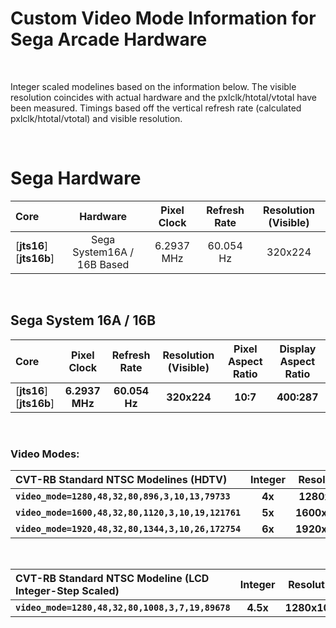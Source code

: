 
# Custom Video Mode Information for Sega Arcade Hardware

<br>

Integer scaled modelines based on the information below. The visible resolution coincides with actual hardware and the pxlclk/htotal/vtotal have been measured. Timings based off the vertical refresh rate (calculated pxlclk/htotal/vtotal) and visible resolution.

<br>

# Sega Hardware

| Core | Hardware | Pixel Clock | Refresh Rate | Resolution (Visible) |
|:--|:--:|:--:|:--:|:--:|
[**jts16**]<br>[**jts16b**] | Sega System16A / 16B Based | 6.2937 MHz | 60.054 Hz | 320x224 |

<br>

## Sega System 16A / 16B

| Core | Pixel Clock | Refresh Rate | Resolution (Visible) | Pixel Aspect Ratio | Display Aspect Ratio |
|:--|:--:|:--:|:--:|:--:|:--:|
[**jts16**]<br>[**jts16b**] | **6.2937 MHz** | **60.054 Hz** | **320x224** | **10:7** | **400:287** |

<br>

### Video Modes:

| CVT-RB Standard NTSC Modelines (HDTV) | Integer | Resolution | Horizontal |
|:--|:--:|:--:|:--:|
**`video_mode=1280,48,32,80,896,3,10,13,79733`**    | **4x** | **1280x896**  | **4x** |
**`video_mode=1600,48,32,80,1120,3,10,19,121761`**  | **5x** | **1600x1120** | **5x** |
**`video_mode=1920,48,32,80,1344,3,10,26,172754`**  | **6x** | **1920x1344** | **6x** |

<br>

| CVT-RB Standard NTSC Modeline (LCD Integer-Step Scaled) | Integer | Resolution | Horizontal | vscale_mode |
|:--|:--:|:--:|:--:|:--:|
**`video_mode=1280,48,32,80,1008,3,7,19,89678`** | **4.5x** | **1280x1008** | **4x** | **2** |

<br>
